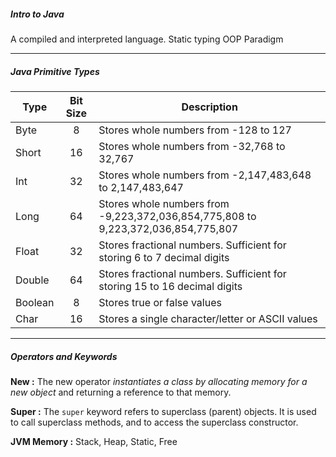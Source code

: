 ##### Intro to Java
A compiled and interpreted language.
Static typing
OOP Paradigm


---
##### Java Primitive Types

| Type    | Bit Size            | Description                                                                       |
| ------- | ------------------- | --------------------------------------------------------------------------------- |
| Byte    | <center>8</center>  | Stores whole numbers from -128 to 127                                             |
| Short   | <center>16</center> | Stores whole numbers from -32,768 to 32,767                                       |
| Int     | <center>32</center> | Stores whole numbers from -2,147,483,648 to 2,147,483,647                         |
| Long    | <center>64</center> | Stores whole numbers from -9,223,372,036,854,775,808 to 9,223,372,036,854,775,807 |
| Float   | <center>32</center> | Stores fractional numbers. Sufficient for storing 6 to 7 decimal digits           |
| Double  | <center>64</center> | Stores fractional numbers. Sufficient for storing 15 to 16 decimal digits         |
| Boolean | <center>8</center>  | Stores true or false values                                                       |
| Char    | <center>16</center> | Stores a single character/letter or ASCII values                                  |


---
##### Operators and Keywords

**New :** 
	The new operator _instantiates a class by allocating memory for a new object_ and returning a reference to that memory.

**Super :** 
	The `super` keyword refers to superclass (parent) objects.
	It is used to call superclass methods, and to access the superclass constructor.

**JVM Memory :**
	Stack, Heap, Static, Free

